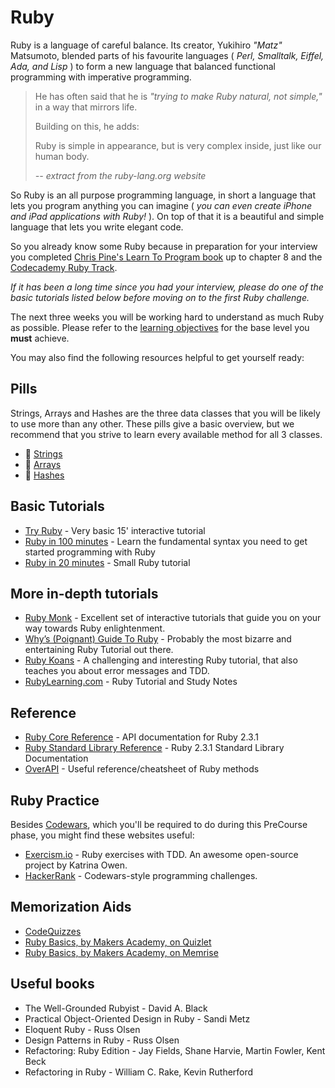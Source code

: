 # Ruby

Ruby is a language of careful balance. Its creator, Yukihiro _"Matz"_ Matsumoto, blended parts of his favourite languages ( _Perl, Smalltalk, Eiffel, Ada, and Lisp_ ) to form a new language that balanced functional programming with imperative programming.

> He has often said that he is _"trying to make Ruby natural, not simple,"_ in a way that mirrors life.
>
> Building on this, he adds:
>
> Ruby is simple in appearance, but is very complex inside, just like our human body.
>
> *-- extract from the ruby-lang.org website*

So Ruby is an all purpose programming language, in short a language that lets you program anything you can imagine ( _you can even create iPhone and iPad applications with Ruby!_ ). On top of that it is a beautiful and simple language that lets you write elegant code.

So you already know some Ruby because in preparation for your interview you completed [Chris Pine's Learn To Program book](https://pine.fm/LearnToProgram/) up to chapter 8 and the [Codecademy Ruby Track](http://www.codecademy.com/tracks/ruby).

*If it has been a long time since you had your interview, please do one of the basic tutorials listed below before moving on to the first Ruby challenge.*

The next three weeks you will be working hard to understand as much Ruby as possible. Please refer to the [learning objectives](learning_objectives.md) for the base level you **must** achieve.

You may also find the following resources helpful to get yourself ready:

## Pills
Strings, Arrays and Hashes are the three data classes that you will be likely to use more than any other. These pills give a basic overview, but we recommend that you strive to learn every available method for all 3 classes.

- :pill: [Strings](/pills/strings.md)
- :pill: [Arrays](/pills/arrays.md)
- :pill: [Hashes](/pills/hashes.md)

## Basic Tutorials
- [Try Ruby](http://tryruby.org/) - Very basic 15' interactive tutorial
- [Ruby in 100 minutes](http://tutorials.jumpstartlab.com/projects/ruby_in_100_minutes.html) -  Learn the fundamental syntax you need to get started programming with Ruby
- [Ruby in 20 minutes](https://www.ruby-lang.org/en/documentation/quickstart/) - Small Ruby tutorial


## More in-depth tutorials
- [Ruby Monk](https://rubymonk.com/learning/books/1-ruby-primer/chapters/6-objects/lessons/35-introduction-to-objects) - Excellent set of interactive tutorials that guide you on your way towards Ruby enlightenment.
- [Why’s (Poignant) Guide To Ruby](http://poignant.guide/) - Probably the most bizarre and entertaining Ruby Tutorial out there.
- [Ruby Koans](http://rubykoans.com) - A challenging and interesting Ruby tutorial, that also teaches you about error messages and TDD.
- [RubyLearning.com](http://rubylearning.com/satishtalim/introduction.html) - Ruby Tutorial and Study Notes

## Reference
- [Ruby Core Reference](http://www.ruby-doc.org/core-2.3.1/) - API documentation for Ruby 2.3.1
- [Ruby Standard Library Reference](http://www.ruby-doc.org/stdlib-2.3.1/) - Ruby 2.3.1 Standard Library Documentation
- [OverAPI](http://overapi.com/ruby) - Useful reference/cheatsheet of Ruby methods

## Ruby Practice
Besides [Codewars](https://www.codewars.com/kata/search/ruby?q=&beta=false), which you'll be required to do during this PreCourse phase, you might find these websites useful:
- [Exercism.io](http://exercism.io/languages/ruby) - Ruby exercises with TDD. An awesome open-source project by Katrina Owen.
- [HackerRank](https://www.hackerrank.com/domains/ruby/ruby-tutorials) - Codewars-style programming challenges.

## Memorization Aids
- [CodeQuizzes](http://www.codequizzes.com/ruby)
- [Ruby Basics, by Makers Academy, on Quizlet](http://quizlet.com/join/VctmNbYus)
- [Ruby Basics, by Makers Academy, on Memrise](http://www.memrise.com/course/357359/ruby-by-makers-academy/)

## Useful books

- The Well-Grounded Rubyist - David A. Black
- Practical Object-Oriented Design in Ruby - Sandi Metz
- Eloquent Ruby - Russ Olsen
- Design Patterns in Ruby - Russ Olsen
- Refactoring: Ruby Edition - Jay Fields, Shane Harvie, Martin Fowler, Kent Beck
- Refactoring in Ruby - William C. Rake, Kevin Rutherford
